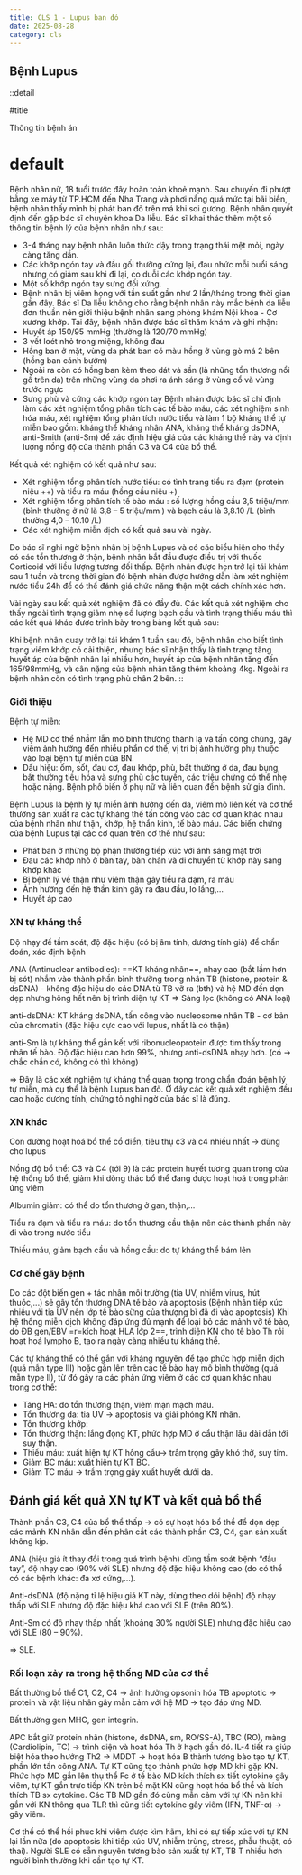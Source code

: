 ```yaml
---
title: CLS 1 - Lupus ban đỏ
date: 2025-08-28
category: cls
---
```


<!-- markdownlint-disable MD018 MD025 MD001 -->

## Bệnh Lupus

::detail

#title

Thông tin bệnh án

# default

Bệnh nhân nữ, 18 tuổi trước đây hoàn toàn khoẻ mạnh. Sau chuyến đi phượt bằng xe máy từ TP.HCM đến Nha Trang và phơi nắng quá mức tại bãi biển, bệnh nhân thấy mình bị phát ban đỏ trên má khi soi gương. Bệnh nhân quyết định đến gặp bác sĩ chuyên khoa Da liễu. Bác sĩ khai thác thêm một số thông tin bệnh lý của bệnh nhân như sau:

- 3-4 tháng nay bệnh nhân luôn thức dậy trong trạng thái mệt mỏi, ngày càng tăng dần.
- Các khớp ngón tay và đầu gối thường cứng lại, đau nhức mỗi buổi sáng nhưng có giảm sau khi đi lại, co duỗi các khớp ngón tay.
- Một số khớp ngón tay sưng đối xứng.
- Bệnh nhân bị viêm họng với tần suất gần như 2 lần/tháng trong thời gian gần đây.
Bác sĩ Da liễu không cho rằng bệnh nhân này mắc bệnh da liễu đơn thuần nên giới thiệu bệnh nhân sang phòng khám Nội khoa - Cơ xương khớp. Tại đây, bệnh nhân được bác sĩ thăm khám và ghi nhận:
- Huyết áp 150/95 mmHg (thường là 120/70 mmHg)
- 3 vết loét nhỏ trong miệng, không đau
- Hồng ban ở mặt, vùng da phát ban có màu hồng ở vùng gò má 2 bên (hồng ban cánh bướm)
- Ngoài ra còn có hồng ban kèm theo dát và sần (là những tổn thương nổi gồ trên da) trên những vùng da phơi ra ánh sáng ở vùng cổ và vùng trước ngực
- Sưng phù và cứng các khớp ngón tay Bệnh nhân được bác sĩ chỉ định làm các xét nghiệm tổng phân tích các tế bào máu, các xét nghiệm sinh hóa máu, xét nghiệm tổng phân tích nước tiểu và làm 1 bộ kháng thể tự miễn bao gồm: kháng thể kháng nhân ANA, kháng thể kháng dsDNA, anti-Smith (anti-Sm) để xác định hiệu giá của các kháng thể này và định lượng nồng độ của thành phần C3 và C4 của bổ thể.

Kết quả xét nghiệm có kết quả như sau:

- Xét nghiệm tổng phân tích nước tiểu: có tình trạng tiểu ra đạm (protein niệu ++)
và tiểu ra máu (hồng cầu niệu +)
- Xét nghiệm tổng phân tích tế bào máu : số lượng hồng cầu 3,5 triệu/mm (bình
thường ở nữ là 3,8 – 5 triệu/mm ) và bạch cầu là 3,8.10 /L (bình thường 4,0 –
10.10 /L)
- Các xét nghiệm miễn dịch có kết quả sau vài ngày.

Do bác sĩ nghi ngờ bệnh nhân bị bệnh Lupus và có các biểu hiện cho thấy có các tổn thương ở thận, bệnh nhân bắt đầu được điều trị với thuốc Corticoid với liều lượng tương đối thấp. Bệnh nhân được hẹn trở lại tái khám sau 1 tuần và trong thời gian đó bệnh nhân được hướng dẫn làm xét nghiệm nước tiểu 24h để có thể đánh giá chức năng thận một cách chính xác hơn.

Vài ngày sau kết quả xét nghiệm đã có đầy đủ. Các kết quả xét nghiệm cho thấy ngoài tình trạng giảm nhẹ số lượng bạch cầu và tình trạng thiếu máu thì các kết quả khác được trình bày trong bảng kết quả sau:

Khi bệnh nhân quay trở lại tái khám 1 tuần sau đó, bệnh nhân cho biết tình trạng viêm khớp có cải thiện, nhưng bác sĩ nhận thấy là tình trạng tăng huyết áp của bệnh nhân lại nhiều hơn, huyết áp của bệnh nhân tăng đến 165/98mmHg, và cân nặng của bệnh nhân tăng thêm khoảng 4kg. Ngoài ra bệnh nhân còn có tình trạng phù chân 2 bên.
::

### Giới thiệu

Bệnh tự miễn:

- Hệ MD cơ thể nhầm lẫn mô bình thường thành lạ và tấn công chúng, gây viêm ảnh hưởng đến nhiều phần cơ thể, vị trí bị ảnh hưởng phụ thuộc vào loại bệnh tự miễn của BN.
- Dấu hiệu: ốm, sốt, đau cơ, đau khớp, phù, bất thường ở da, đau bụng, bất thường tiêu hóa và sưng phù các tuyến, các triệu chứng có thể nhẹ hoặc nặng. Bệnh phổ biến ở phụ nữ và liên quan đến bệnh sử gia đình.

Bệnh Lupus là bệnh lý tự miễn ảnh hưởng đến da, viêm mô liên kết và cơ thể
thường sản xuất ra các tự kháng thể tấn công vào các cơ quan khác nhau của
bệnh nhân như thận, khớp, hệ thần kinh, tế bào máu. Các biến chứng của bệnh
Lupus tại các cơ quan trên cơ thể như sau:

- Phát ban ở những bộ phận thường tiếp xúc với ánh sáng mặt trời
- Đau các khớp nhỏ ở bàn tay, bàn chân và di chuyển từ khớp này sang khớp
khác
- Bị bệnh lý về thận như viêm thận gây tiểu ra đạm, ra máu
- Ảnh hưởng đến hệ thần kinh gây ra đau đầu, lo lắng,...
- Huyết áp cao

### XN tự kháng thể

Độ nhạy để tầm soát, độ đặc hiệu (có bị âm tính, dương tính giả) để chẩn đoán, xác định bệnh

ANA (Antinuclear antibodies): ==KT kháng nhân==, nhạy cao (bắt lầm hơn bị sót) nhắm vào thành phần bình thường trong nhân TB (histone, protein & dsDNA) - không đặc hiệu do các DNA từ TB vỡ ra (bth) và hệ MD đến dọn dẹp nhưng hông hết nên bị trình diện tự KT => Sàng lọc (không có ANA loại)

anti-dsDNA: KT kháng dsDNA, tấn công vào nucleosome nhân TB - cơ bản của chromatin (đặc hiệu cực cao với lupus, nhất là có thận)

anti-Sm là tự kháng thể gắn kết với ribonucleoprotein được tìm thấy trong nhân
tế bào. Độ đặc hiệu cao hơn 99%, nhưng anti-dsDNA nhạy hơn. (có → chắc chắn có, không có thì không)

=> Đây là các xét nghiệm tự kháng thể quan trọng trong chẩn đoán bệnh lý tự
miễn, mà cụ thể là bệnh Lupus ban đỏ. Ở đây các kết quả xét nghiệm đều cao
hoặc dương tính, chứng tỏ nghi ngờ của bác sĩ là đúng.

### XN khác

Con đường hoạt hoá bổ thể cổ điển, tiêu thụ c3 và c4 nhiều nhất → dùng cho lupus

Nồng độ bổ thể: C3 và C4 (tới 9) là các protein huyết tương quan trọng của hệ thống bổ thể, giảm khi dòng thác bổ thể đang được hoạt hoá trong phản ứng viêm

Albumin giảm: có thể do tổn thương ở gan, thận,...

Tiểu ra đạm và tiểu ra máu: do tổn thương cầu thận nên các thành phần này đi
vào trong nước tiểu

Thiếu máu, giảm bạch cầu và hồng cầu: do tự kháng thể bám lên

### Cơ chế gây bệnh

Do các đột biến gen + tác nhân môi trường (tia UV, nhiễm virus, hút thuốc,...) sẽ gây tổn thương DNA tế bào và apoptosis (Bệnh nhân tiếp xúc nhiều với tia UV nên lớp tế bào sừng của thượng bì đã đi vào apoptosis)
Khi hệ thống miễn dịch không đáp ứng đủ mạnh để loại bỏ các mảnh vỡ tế bào, do ĐB gen/EBV =r=kích hoạt HLA lớp 2==, trình diện KN cho tế bào Th rồi hoạt hoá lympho B,  tạo ra ngày càng nhiều tự kháng thể.

Các tự kháng thể có thể gắn với kháng nguyên để tạo phức hợp miễn dịch (quá mẫn type III) hoặc gắn lên trên các tế bào hay mô bình thường (quá mẫn type II), từ đó gây ra các phản ứng viêm ở các cơ quan khác nhau trong cơ thể:

- Tăng HA: do tổn thương thận, viêm mạn mạch máu.
- Tổn thương da: tia UV → apoptosis và giải phóng KN nhân.
- Tổn thương khớp:
- Tổn thương thận: lắng đọng KT, phức hợp MD ở cầu thận lâu dài dẫn tới suy thận.
- Thiếu máu: xuất hiện tự KT hồng cầu→ trầm trọng gây khó thở, suy tim.
- Giảm BC máu: xuất hiện tự KT BC.
- Giảm TC máu → trầm trọng gây xuất huyết dưới da.

## Đánh giá kết quả XN tự KT và kết quả bổ thể

Thành phần C3, C4 của bổ thể thấp → có sự hoạt hóa bổ thể để dọn dẹp các mảnh KN nhân dẫn đến phân cắt các thành phần C3, C4, gan sản xuất không kịp.

ANA (hiệu giá ít thay đổi trong quá trình bệnh) dùng tầm soát bệnh “đầu tay”, độ nhạy cao (90% với SLE) nhưng độ đặc hiệu không cao (do có thể có các bệnh khác: đa xơ cứng,…).

Anti-dsDNA (độ nặng tỉ lệ hiệu giá KT này, dùng theo dõi bệnh) độ nhạy thấp với SLE nhưng độ đặc hiệu khá cao với SLE (trên 80%).

Anti-Sm có độ nhạy thấp nhất (khoảng 30% người SLE) nhưng đặc hiệu cao với SLE (80 – 90%).

=> SLE.

### Rối loạn xảy ra trong hệ thống MD của cơ thể

Bất thường bổ thể C1, C2, C4 → ảnh hưởng opsonin hóa TB apoptotic → protein và vật liệu nhân gây mẫn cảm với hệ MD → tạo đáp ứng MD.

Bất thường gen MHC, gen integrin.

APC bắt giữ protein nhân (histone, dsDNA, sm, RO/SS-A), TBC (RO), màng (Cardiolipin, TC) → trình diện và hoạt hóa Th ở hạch gần đó. IL-4 tiết ra giúp biệt hóa theo hướng Th2 → MDDT → hoạt hóa B thành tương bào tạo tự KT, phần lớn tấn công ANA. Tự KT cũng tạo thành phức hợp MD khi gặp KN. Phức hợp MD gắn lên thụ thể Fc ở tế bào MD kích thích sx tiết cytokine gây viêm, tự KT gắn trực tiếp KN trên bề mặt KN cũng hoạt hóa bổ thể và kích thích TB sx cytokine. Các TB MD gần đó cũng mẫn cảm với tự KN nên khi gắn với KN thông qua TLR thì cũng tiết cytokine gây viêm (IFN, TNF-α) → gây viêm.

Cơ thể có thể hồi phục khi viêm được kìm hãm, khi có sự tiếp xúc với tự KN lại lần nữa (do apoptosis khi tiếp xúc UV, nhiễm trùng, stress, phẫu thuật, có thai). Người SLE có sẵn nguyên tương bào sản xuất tự KT, TB T nhiều hơn người bình thường khi cần tạo tự KT.
